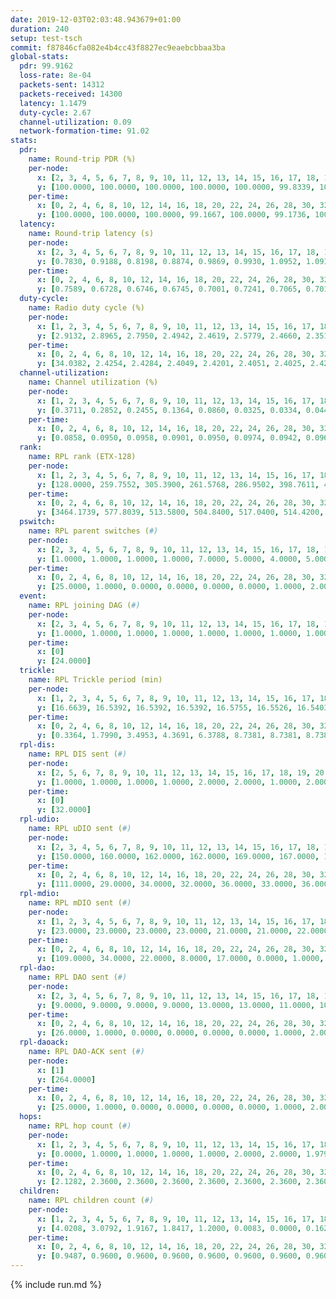 ```yaml
---
date: 2019-12-03T02:03:48.943679+01:00
duration: 240
setup: test-tsch
commit: f87846cfa082e4b4cc43f8827ec9eaebcbbaa3ba
global-stats:
  pdr: 99.9162
  loss-rate: 8e-04
  packets-sent: 14312
  packets-received: 14300
  latency: 1.1479
  duty-cycle: 2.67
  channel-utilization: 0.09
  network-formation-time: 91.02
stats:
  pdr:
    name: Round-trip PDR (%)
    per-node:
      x: [2, 3, 4, 5, 6, 7, 8, 9, 10, 11, 12, 13, 14, 15, 16, 17, 18, 19, 20, 21, 22, 23, 24, 25]
      y: [100.0000, 100.0000, 100.0000, 100.0000, 100.0000, 99.8339, 100.0000, 99.8336, 100.0000, 100.0000, 99.8165, 99.8366, 100.0000, 100.0000, 100.0000, 99.8249, 99.8350, 100.0000, 99.6633, 99.8227, 99.6552, 99.8355, 100.0000, 100.0000]
    per-time:
      x: [0, 2, 4, 6, 8, 10, 12, 14, 16, 18, 20, 22, 24, 26, 28, 30, 32, 34, 36, 38, 40, 42, 44, 46, 48, 50, 52, 54, 56, 58, 60, 62, 64, 66, 68, 70, 72, 74, 76, 78, 80, 82, 84, 86, 88, 90, 92, 94, 96, 98, 100, 102, 104, 106, 108, 110, 112, 114, 116, 118, 120, 122, 124, 126, 128, 130, 132, 134, 136, 138, 140, 142, 144, 146, 148, 150, 152, 154, 156, 158, 160, 162, 164, 166, 168, 170, 172, 174, 176, 178, 180, 182, 184, 186, 188, 190, 192, 194, 196, 198, 200, 202, 204, 206, 208, 210, 212, 214, 216, 218, 220, 222, 224, 226, 228, 230, 232, 234, 236, 238, 240]
      y: [100.0000, 100.0000, 100.0000, 99.1667, 100.0000, 99.1736, 100.0000, 100.0000, 100.0000, 99.1667, 99.1667, 100.0000, 100.0000, 100.0000, 100.0000, 100.0000, 99.1667, 100.0000, 100.0000, 100.0000, 100.0000, 100.0000, 100.0000, 100.0000, 100.0000, 100.0000, 100.0000, 100.0000, 100.0000, 100.0000, 100.0000, 100.0000, 100.0000, 99.1667, 100.0000, 100.0000, 100.0000, 100.0000, 100.0000, 100.0000, 100.0000, 100.0000, 100.0000, 100.0000, 100.0000, 100.0000, 100.0000, 98.3333, 100.0000, 100.0000, 100.0000, 100.0000, 100.0000, 100.0000, 100.0000, 100.0000, 100.0000, 100.0000, 100.0000, 100.0000, 99.1667, 100.0000, 100.0000, 100.0000, 100.0000, 100.0000, 100.0000, 100.0000, 100.0000, 100.0000, 100.0000, 100.0000, 99.1667, 100.0000, 100.0000, 100.0000, 100.0000, 100.0000, 100.0000, 100.0000, 100.0000, 100.0000, 100.0000, 100.0000, 100.0000, 99.1667, 100.0000, 100.0000, 100.0000, 100.0000, 100.0000, 100.0000, 100.0000, 100.0000, 100.0000, 100.0000, 100.0000, 100.0000, 100.0000, 100.0000, 100.0000, 100.0000, 100.0000, 100.0000, 100.0000, 100.0000, 100.0000, 100.0000, 100.0000, 100.0000, 100.0000, 100.0000, 100.0000, 100.0000, 100.0000, 100.0000, 99.1667, 100.0000, 100.0000, 100.0000, null]
  latency:
    name: Round-trip latency (s)
    per-node:
      x: [2, 3, 4, 5, 6, 7, 8, 9, 10, 11, 12, 13, 14, 15, 16, 17, 18, 19, 20, 21, 22, 23, 24, 25]
      y: [0.7830, 0.9188, 0.8198, 0.8874, 0.9869, 0.9930, 1.0952, 1.0911, 1.0084, 1.1522, 0.8848, 1.0890, 1.1288, 1.2311, 1.0651, 1.2670, 1.2520, 1.3878, 1.2371, 1.3242, 1.3401, 1.4897, 1.5207, 1.5532]
    per-time:
      x: [0, 2, 4, 6, 8, 10, 12, 14, 16, 18, 20, 22, 24, 26, 28, 30, 32, 34, 36, 38, 40, 42, 44, 46, 48, 50, 52, 54, 56, 58, 60, 62, 64, 66, 68, 70, 72, 74, 76, 78, 80, 82, 84, 86, 88, 90, 92, 94, 96, 98, 100, 102, 104, 106, 108, 110, 112, 114, 116, 118, 120, 122, 124, 126, 128, 130, 132, 134, 136, 138, 140, 142, 144, 146, 148, 150, 152, 154, 156, 158, 160, 162, 164, 166, 168, 170, 172, 174, 176, 178, 180, 182, 184, 186, 188, 190, 192, 194, 196, 198, 200, 202, 204, 206, 208, 210, 212, 214, 216, 218, 220, 222, 224, 226, 228, 230, 232, 234, 236, 238, 240]
      y: [0.7589, 0.6728, 0.6746, 0.6745, 0.7001, 0.7241, 0.7065, 0.7015, 0.6640, 0.7182, 0.6630, 0.7243, 0.6454, 0.6963, 0.6620, 0.7103, 0.7441, 0.6891, 0.6917, 0.7175, 0.6660, 0.6925, 0.6157, 0.7003, 0.7293, 0.6790, 0.6731, 0.6971, 0.6938, 0.7594, 0.7180, 0.7720, 0.6473, 0.7030, 0.6994, 0.7464, 0.8120, 0.7703, 0.7262, 0.6822, 0.7406, 0.7358, 0.7797, 0.8156, 0.8250, 0.8019, 0.7960, 0.8838, 0.8364, 0.7159, 0.7480, 0.7300, 0.7565, 0.9801, 1.0151, 0.8892, 0.8889, 0.8474, 0.7959, 1.2053, 1.4472, 1.2715, 0.9602, 0.8739, 0.9088, 1.2037, 1.6008, 1.5827, 1.3790, 1.2441, 0.9957, 1.1905, 1.6637, 1.6771, 1.6342, 1.5805, 1.3771, 1.4062, 1.6110, 1.6558, 1.6074, 1.6553, 1.6283, 1.6214, 1.7216, 1.6205, 1.6540, 1.6536, 1.6229, 1.6590, 1.6634, 1.6477, 1.6790, 1.6132, 1.6302, 1.6273, 1.6507, 1.6340, 1.6516, 1.6938, 1.6209, 1.6267, 1.5928, 1.6569, 1.6534, 1.6098, 1.6461, 1.6454, 1.6408, 1.6640, 1.6586, 1.6703, 1.6382, 1.6960, 1.6559, 1.6758, 1.6383, 1.7025, 1.6371, 1.7371, null]
  duty-cycle:
    name: Radio duty cycle (%)
    per-node:
      x: [1, 2, 3, 4, 5, 6, 7, 8, 9, 10, 11, 12, 13, 14, 15, 16, 17, 18, 19, 20, 21, 22, 23, 24, 25]
      y: [2.9132, 2.8965, 2.7950, 2.4942, 2.4619, 2.5779, 2.4660, 2.3513, 2.6021, 2.6065, 2.7711, 2.6342, 2.7582, 2.7222, 2.6205, 2.8423, 2.6333, 2.7150, 2.7535, 2.6323, 2.6720, 2.7217, 2.6979, 2.6985, 2.7001]
    per-time:
      x: [0, 2, 4, 6, 8, 10, 12, 14, 16, 18, 20, 22, 24, 26, 28, 30, 32, 34, 36, 38, 40, 42, 44, 46, 48, 50, 52, 54, 56, 58, 60, 62, 64, 66, 68, 70, 72, 74, 76, 78, 80, 82, 84, 86, 88, 90, 92, 94, 96, 98, 100, 102, 104, 106, 108, 110, 112, 114, 116, 118, 120, 122, 124, 126, 128, 130, 132, 134, 136, 138, 140, 142, 144, 146, 148, 150, 152, 154, 156, 158, 160, 162, 164, 166, 168, 170, 172, 174, 176, 178, 180, 182, 184, 186, 188, 190, 192, 194, 196, 198, 200, 202, 204, 206, 208, 210, 212, 214, 216, 218, 220, 222, 224, 226, 228, 230, 232, 234, 236, 238]
      y: [34.0382, 2.4254, 2.4284, 2.4049, 2.4201, 2.4051, 2.4025, 2.4227, 2.4089, 2.4079, 2.4061, 2.4045, 2.3934, 2.4018, 2.4303, 2.4046, 2.4100, 2.4098, 2.3989, 2.4097, 2.4162, 2.3995, 2.4105, 2.3951, 2.4094, 2.4137, 2.4088, 2.3971, 2.3969, 2.4122, 2.4034, 2.4051, 2.4080, 2.3876, 2.3983, 2.3927, 2.3935, 2.3883, 2.3962, 2.3913, 2.3931, 2.3925, 2.3986, 2.3981, 2.3963, 2.3898, 2.3974, 2.3878, 2.4114, 2.4099, 2.3988, 2.3924, 2.4136, 2.4048, 2.3961, 2.4085, 2.4057, 2.4117, 2.4047, 2.4190, 2.4101, 2.3981, 2.3987, 2.4253, 2.3948, 2.4170, 2.4140, 2.4103, 2.4039, 2.4223, 2.3955, 2.4116, 2.4195, 2.4170, 2.4226, 2.4159, 2.4253, 2.4181, 2.4081, 2.3964, 2.4006, 2.3946, 2.4162, 2.4160, 2.4152, 2.4144, 2.4164, 2.4144, 2.4212, 2.4001, 2.4067, 2.4078, 2.4125, 2.4120, 2.4064, 2.3946, 2.3987, 2.4058, 2.3988, 2.4124, 2.4109, 2.3943, 2.3887, 2.4006, 2.3938, 2.3933, 2.3988, 2.3958, 2.4037, 2.3994, 2.4137, 2.4027, 2.4034, 2.4035, 2.4186, 2.4004, 2.4185, 2.4125, 2.4120, 2.3969]
  channel-utilization:
    name: Channel utilization (%)
    per-node:
      x: [1, 2, 3, 4, 5, 6, 7, 8, 9, 10, 11, 12, 13, 14, 15, 16, 17, 18, 19, 20, 21, 22, 23, 24, 25]
      y: [0.3711, 0.2852, 0.2455, 0.1364, 0.0860, 0.0325, 0.0334, 0.0447, 0.0327, 0.0943, 0.0339, 0.0614, 0.1582, 0.0302, 0.0912, 0.1498, 0.0345, 0.0801, 0.0388, 0.0467, 0.0388, 0.0546, 0.0329, 0.0312, 0.0327]
    per-time:
      x: [0, 2, 4, 6, 8, 10, 12, 14, 16, 18, 20, 22, 24, 26, 28, 30, 32, 34, 36, 38, 40, 42, 44, 46, 48, 50, 52, 54, 56, 58, 60, 62, 64, 66, 68, 70, 72, 74, 76, 78, 80, 82, 84, 86, 88, 90, 92, 94, 96, 98, 100, 102, 104, 106, 108, 110, 112, 114, 116, 118, 120, 122, 124, 126, 128, 130, 132, 134, 136, 138, 140, 142, 144, 146, 148, 150, 152, 154, 156, 158, 160, 162, 164, 166, 168, 170, 172, 174, 176, 178, 180, 182, 184, 186, 188, 190, 192, 194, 196, 198, 200, 202, 204, 206, 208, 210, 212, 214, 216, 218, 220, 222, 224, 226, 228, 230, 232, 234, 236, 238]
      y: [0.0858, 0.0950, 0.0958, 0.0901, 0.0950, 0.0974, 0.0942, 0.0964, 0.0826, 0.0919, 0.0977, 0.0892, 0.0814, 0.0954, 0.1036, 0.0879, 0.0916, 0.0912, 0.0899, 0.0928, 0.0957, 0.0880, 0.0922, 0.0844, 0.0945, 0.0936, 0.0908, 0.0865, 0.0895, 0.0966, 0.0910, 0.0939, 0.0966, 0.0828, 0.0883, 0.0864, 0.0887, 0.0876, 0.0926, 0.0856, 0.0861, 0.0875, 0.0906, 0.0898, 0.0910, 0.0891, 0.0914, 0.0890, 0.1026, 0.0859, 0.0880, 0.0883, 0.0890, 0.0936, 0.0899, 0.0901, 0.0915, 0.0945, 0.0883, 0.0977, 0.0899, 0.0868, 0.0936, 0.0939, 0.0857, 0.0963, 0.0918, 0.0912, 0.0890, 0.0972, 0.0859, 0.0944, 0.0988, 0.0987, 0.0987, 0.0928, 0.0963, 0.0932, 0.0908, 0.0870, 0.0862, 0.0848, 0.0946, 0.0924, 0.0927, 0.0930, 0.0931, 0.0913, 0.0976, 0.0862, 0.0912, 0.0915, 0.0921, 0.0908, 0.0885, 0.0838, 0.0853, 0.0896, 0.0866, 0.0940, 0.0936, 0.0860, 0.0827, 0.0903, 0.0872, 0.0854, 0.0912, 0.0870, 0.0918, 0.0898, 0.0943, 0.0884, 0.0898, 0.0904, 0.0987, 0.0866, 0.0991, 0.0939, 0.0944, 0.0852]
  rank:
    name: RPL rank (ETX-128)
    per-node:
      x: [1, 2, 3, 4, 5, 6, 7, 8, 9, 10, 11, 12, 13, 14, 15, 16, 17, 18, 19, 20, 21, 22, 23, 24, 25]
      y: [128.0000, 259.7552, 305.3900, 261.5768, 286.9502, 398.7611, 417.1265, 486.4180, 799.4531, 405.5061, 539.4444, 403.0785, 438.1777, 538.8388, 483.5382, 467.1728, 533.8735, 585.0363, 577.2570, 604.5203, 864.9467, 864.9794, 705.3267, 704.9837, 720.0763]
    per-time:
      x: [0, 2, 4, 6, 8, 10, 12, 14, 16, 18, 20, 22, 24, 26, 28, 30, 32, 34, 36, 38, 40, 42, 44, 46, 48, 50, 52, 54, 56, 58, 60, 62, 64, 66, 68, 70, 72, 74, 76, 78, 80, 82, 84, 86, 88, 90, 92, 94, 96, 98, 100, 102, 104, 106, 108, 110, 112, 114, 116, 118, 120, 122, 124, 126, 128, 130, 132, 134, 136, 138, 140, 142, 144, 146, 148, 150, 152, 154, 156, 158, 160, 162, 164, 166, 168, 170, 172, 174, 176, 178, 180, 182, 184, 186, 188, 190, 192, 194, 196, 198, 200, 202, 204, 206, 208, 210, 212, 214, 216, 218, 220, 222, 224, 226, 228, 230, 232, 234, 236, 238]
      y: [3464.1739, 577.8039, 513.5800, 504.8400, 517.0400, 514.4200, 516.4314, 514.5192, 498.9200, 497.8846, 485.3800, 484.0980, 486.4510, 473.8800, 512.6731, 568.0370, 544.8491, 543.3400, 540.1000, 529.1786, 503.4231, 490.2549, 489.1800, 484.0200, 484.7000, 474.1600, 471.0600, 468.8600, 467.4902, 468.2500, 461.3333, 453.7400, 456.2400, 459.5600, 456.1000, 453.8600, 456.6800, 460.0000, 458.2549, 455.2000, 457.3000, 457.5600, 462.4800, 458.7600, 466.1765, 459.9400, 458.1800, 459.6000, 468.5283, 470.8000, 470.5600, 476.4600, 485.1200, 481.9000, 488.0556, 478.2800, 475.2075, 469.8600, 469.5600, 475.0000, 472.3400, 478.5200, 475.7647, 479.8909, 464.0600, 468.4314, 467.7600, 471.1200, 470.4600, 473.9600, 475.9804, 482.6415, 483.7115, 489.0588, 491.0370, 483.1000, 483.5882, 475.5882, 475.9000, 473.5000, 471.3529, 475.2745, 471.9608, 472.9000, 472.5000, 472.4000, 477.8824, 474.4600, 470.7451, 473.5800, 472.9216, 473.0000, 471.1400, 471.1200, 467.8200, 466.7400, 466.0600, 468.1961, 464.6275, 468.5660, 470.1373, 464.6200, 468.5200, 467.0600, 470.0400, 470.5490, 482.1154, 473.3725, 475.5000, 468.8400, 462.3333, 461.1176, 467.8600, 477.1200, 472.5000, 466.8000, 477.0000, 467.0755, 475.1731, 466.6800]
  pswitch:
    name: RPL parent switches (#)
    per-node:
      x: [2, 3, 4, 5, 6, 7, 8, 9, 10, 11, 12, 13, 14, 15, 16, 17, 18, 19, 20, 21, 22, 23, 24, 25]
      y: [1.0000, 1.0000, 1.0000, 1.0000, 7.0000, 5.0000, 4.0000, 5.0000, 5.0000, 4.0000, 2.0000, 2.0000, 3.0000, 9.0000, 3.0000, 5.0000, 8.0000, 10.0000, 6.0000, 4.0000, 3.0000, 12.0000, 7.0000, 10.0000]
    per-time:
      x: [0, 2, 4, 6, 8, 10, 12, 14, 16, 18, 20, 22, 24, 26, 28, 30, 32, 34, 36, 38, 40, 42, 44, 46, 48, 50, 52, 54, 56, 58, 60, 62, 64, 66, 68, 70, 72, 74, 76, 78, 80, 82, 84, 86, 88, 90, 92, 94, 96, 98, 100, 102, 104, 106, 108, 110, 112, 114, 116, 118, 120, 122, 124, 126, 128, 130, 132, 134, 136, 138, 140, 142, 144, 146, 148, 150, 152, 154, 156, 158, 160, 162, 164, 166, 168, 170, 172, 174, 176, 178, 180, 182, 184, 186, 188, 190, 192, 194, 196, 198, 200, 202, 204, 206, 208, 210, 212, 214, 216, 218, 220, 222, 224, 226, 228, 230, 232, 234, 236]
      y: [25.0000, 1.0000, 0.0000, 0.0000, 0.0000, 0.0000, 1.0000, 2.0000, 0.0000, 2.0000, 0.0000, 1.0000, 1.0000, 0.0000, 2.0000, 4.0000, 3.0000, 0.0000, 0.0000, 6.0000, 2.0000, 1.0000, 0.0000, 0.0000, 0.0000, 0.0000, 0.0000, 0.0000, 1.0000, 2.0000, 1.0000, 0.0000, 0.0000, 0.0000, 0.0000, 0.0000, 0.0000, 0.0000, 1.0000, 0.0000, 0.0000, 0.0000, 0.0000, 0.0000, 1.0000, 0.0000, 0.0000, 0.0000, 3.0000, 0.0000, 0.0000, 0.0000, 0.0000, 0.0000, 4.0000, 0.0000, 3.0000, 0.0000, 0.0000, 0.0000, 0.0000, 0.0000, 1.0000, 5.0000, 0.0000, 1.0000, 0.0000, 0.0000, 0.0000, 0.0000, 1.0000, 3.0000, 2.0000, 1.0000, 4.0000, 0.0000, 1.0000, 1.0000, 0.0000, 0.0000, 1.0000, 1.0000, 1.0000, 0.0000, 0.0000, 0.0000, 1.0000, 0.0000, 1.0000, 0.0000, 1.0000, 1.0000, 0.0000, 0.0000, 0.0000, 0.0000, 0.0000, 1.0000, 1.0000, 3.0000, 1.0000, 0.0000, 0.0000, 0.0000, 0.0000, 1.0000, 2.0000, 1.0000, 2.0000, 0.0000, 1.0000, 1.0000, 0.0000, 0.0000, 2.0000, 0.0000, 3.0000, 3.0000, 2.0000]
  event:
    name: RPL joining DAG (#)
    per-node:
      x: [2, 3, 4, 5, 6, 7, 8, 9, 10, 11, 12, 13, 14, 15, 16, 17, 18, 19, 20, 21, 22, 23, 24, 25]
      y: [1.0000, 1.0000, 1.0000, 1.0000, 1.0000, 1.0000, 1.0000, 1.0000, 1.0000, 1.0000, 1.0000, 1.0000, 1.0000, 1.0000, 1.0000, 1.0000, 1.0000, 1.0000, 1.0000, 1.0000, 1.0000, 1.0000, 1.0000, 1.0000]
    per-time:
      x: [0]
      y: [24.0000]
  trickle:
    name: RPL Trickle period (min)
    per-node:
      x: [1, 2, 3, 4, 5, 6, 7, 8, 9, 10, 11, 12, 13, 14, 15, 16, 17, 18, 19, 20, 21, 22, 23, 24, 25]
      y: [16.6639, 16.5392, 16.5392, 16.5392, 16.5755, 16.5526, 16.5403, 16.5365, 16.5378, 16.5403, 16.5469, 16.4926, 16.5335, 16.5803, 16.5556, 16.5301, 16.4757, 16.5492, 16.5540, 16.5441, 16.4982, 16.5301, 16.5951, 16.5949, 16.6231]
    per-time:
      x: [0, 2, 4, 6, 8, 10, 12, 14, 16, 18, 20, 22, 24, 26, 28, 30, 32, 34, 36, 38, 40, 42, 44, 46, 48, 50, 52, 54, 56, 58, 60, 62, 64, 66, 68, 70, 72, 74, 76, 78, 80, 82, 84, 86, 88, 90, 92, 94, 96, 98, 100, 102, 104, 106, 108, 110, 112, 114, 116, 118, 120, 122, 124, 126, 128, 130, 132, 134, 136, 138, 140, 142, 144, 146, 148, 150, 152, 154, 156, 158, 160, 162, 164, 166, 168, 170, 172, 174, 176, 178, 180, 182, 184, 186, 188, 190, 192, 194, 196, 198, 200, 202, 204, 206, 208, 210, 212, 214, 216, 218, 220, 222, 224, 226, 228, 230, 232, 234, 236, 238]
      y: [0.3364, 1.7990, 3.4953, 4.3691, 6.3788, 8.7381, 8.7381, 8.7381, 9.0877, 17.3082, 17.4763, 17.4763, 17.4763, 17.4763, 17.4763, 17.4763, 17.4763, 17.4763, 17.4763, 17.4763, 17.4763, 17.4763, 17.4763, 17.4763, 17.4763, 17.4763, 17.4763, 17.4763, 17.4763, 17.4763, 17.4763, 17.4763, 17.4763, 17.4763, 17.4763, 17.4763, 17.4763, 17.4763, 17.4763, 17.4763, 17.4763, 17.4763, 17.4763, 17.4763, 17.4763, 17.4763, 17.4763, 17.4763, 17.4763, 17.4763, 17.4763, 17.4763, 17.4763, 17.4763, 17.4763, 17.4763, 17.4763, 17.4763, 17.4763, 17.4763, 17.4763, 17.4763, 17.4763, 17.4763, 17.4763, 17.4763, 17.4763, 17.4763, 17.4763, 17.4763, 17.4763, 17.4763, 17.4763, 17.4763, 17.4763, 17.4763, 17.4763, 17.4763, 17.4763, 17.4763, 17.4763, 17.4763, 17.4763, 17.4763, 17.4763, 17.4763, 17.4763, 17.4763, 17.4763, 17.4763, 17.4763, 17.4763, 17.4763, 17.4763, 17.4763, 17.4763, 17.4763, 17.4763, 17.4763, 17.4763, 17.4763, 17.4763, 17.4763, 17.4763, 17.4763, 17.4763, 17.4763, 17.4763, 17.4763, 17.4763, 17.4763, 17.4763, 17.4763, 17.4763, 17.4763, 17.4763, 17.4763, 17.4763, 17.4763, 17.4763]
  rpl-dis:
    name: RPL DIS sent (#)
    per-node:
      x: [2, 5, 6, 7, 8, 9, 10, 11, 12, 13, 14, 15, 16, 17, 18, 19, 20, 21, 22, 23, 24, 25]
      y: [1.0000, 1.0000, 1.0000, 1.0000, 2.0000, 2.0000, 1.0000, 2.0000, 1.0000, 1.0000, 1.0000, 1.0000, 1.0000, 1.0000, 2.0000, 2.0000, 1.0000, 2.0000, 2.0000, 2.0000, 2.0000, 2.0000]
    per-time:
      x: [0]
      y: [32.0000]
  rpl-udio:
    name: RPL uDIO sent (#)
    per-node:
      x: [2, 3, 4, 5, 6, 7, 8, 9, 10, 11, 12, 13, 14, 15, 16, 17, 18, 19, 20, 21, 22, 23, 24, 25]
      y: [150.0000, 160.0000, 162.0000, 162.0000, 169.0000, 167.0000, 165.0000, 167.0000, 152.0000, 163.0000, 167.0000, 153.0000, 172.0000, 162.0000, 154.0000, 174.0000, 163.0000, 173.0000, 162.0000, 169.0000, 167.0000, 171.0000, 168.0000, 164.0000]
    per-time:
      x: [0, 2, 4, 6, 8, 10, 12, 14, 16, 18, 20, 22, 24, 26, 28, 30, 32, 34, 36, 38, 40, 42, 44, 46, 48, 50, 52, 54, 56, 58, 60, 62, 64, 66, 68, 70, 72, 74, 76, 78, 80, 82, 84, 86, 88, 90, 92, 94, 96, 98, 100, 102, 104, 106, 108, 110, 112, 114, 116, 118, 120, 122, 124, 126, 128, 130, 132, 134, 136, 138, 140, 142, 144, 146, 148, 150, 152, 154, 156, 158, 160, 162, 164, 166, 168, 170, 172, 174, 176, 178, 180, 182, 184, 186, 188, 190, 192, 194, 196, 198, 200, 202, 204, 206, 208, 210, 212, 214, 216, 218, 220, 222, 224, 226, 228, 230, 232, 234, 236, 238, 240]
      y: [111.0000, 29.0000, 34.0000, 32.0000, 36.0000, 33.0000, 36.0000, 29.0000, 34.0000, 34.0000, 28.0000, 36.0000, 31.0000, 32.0000, 40.0000, 37.0000, 34.0000, 30.0000, 32.0000, 36.0000, 29.0000, 32.0000, 32.0000, 34.0000, 35.0000, 28.0000, 29.0000, 28.0000, 34.0000, 30.0000, 33.0000, 29.0000, 33.0000, 32.0000, 32.0000, 33.0000, 33.0000, 33.0000, 33.0000, 35.0000, 28.0000, 35.0000, 30.0000, 37.0000, 29.0000, 33.0000, 35.0000, 29.0000, 35.0000, 31.0000, 31.0000, 27.0000, 35.0000, 32.0000, 34.0000, 35.0000, 29.0000, 28.0000, 30.0000, 32.0000, 34.0000, 29.0000, 35.0000, 29.0000, 35.0000, 39.0000, 26.0000, 29.0000, 34.0000, 31.0000, 35.0000, 27.0000, 29.0000, 28.0000, 26.0000, 31.0000, 36.0000, 32.0000, 34.0000, 29.0000, 26.0000, 31.0000, 27.0000, 29.0000, 35.0000, 32.0000, 32.0000, 29.0000, 41.0000, 29.0000, 34.0000, 34.0000, 38.0000, 31.0000, 31.0000, 32.0000, 31.0000, 33.0000, 34.0000, 36.0000, 34.0000, 32.0000, 28.0000, 34.0000, 32.0000, 32.0000, 34.0000, 34.0000, 36.0000, 30.0000, 34.0000, 31.0000, 31.0000, 33.0000, 31.0000, 34.0000, 35.0000, 31.0000, 33.0000, 27.0000, 1.0000]
  rpl-mdio:
    name: RPL mDIO sent (#)
    per-node:
      x: [1, 2, 3, 4, 5, 6, 7, 8, 9, 10, 11, 12, 13, 14, 15, 16, 17, 18, 19, 20, 21, 22, 23, 24, 25]
      y: [23.0000, 23.0000, 23.0000, 23.0000, 21.0000, 21.0000, 22.0000, 23.0000, 21.0000, 20.0000, 20.0000, 21.0000, 21.0000, 20.0000, 22.0000, 21.0000, 20.0000, 20.0000, 21.0000, 20.0000, 20.0000, 20.0000, 20.0000, 21.0000, 20.0000]
    per-time:
      x: [0, 2, 4, 6, 8, 10, 12, 14, 16, 18, 20, 22, 24, 26, 28, 30, 32, 34, 36, 38, 40, 42, 44, 46, 48, 50, 52, 54, 56, 58, 60, 62, 64, 66, 68, 70, 72, 74, 76, 78, 80, 82, 84, 86, 88, 90, 92, 94, 96, 98, 100, 102, 104, 106, 108, 110, 112, 114, 116, 118, 120, 122, 124, 126, 128, 130, 132, 134, 136, 138, 140, 142, 144, 146, 148, 150, 152, 154, 156, 158, 160, 162, 164, 166, 168, 170, 172, 174, 176, 178, 180, 182, 184, 186, 188, 190, 192, 194, 196, 198, 200, 202, 204, 206, 208, 210, 212, 214, 216, 218, 220, 222, 224, 226, 228, 230, 232, 234, 236, 238, 240]
      y: [109.0000, 34.0000, 22.0000, 8.0000, 17.0000, 0.0000, 1.0000, 8.0000, 14.0000, 2.0000, 0.0000, 0.0000, 0.0000, 3.0000, 3.0000, 9.0000, 5.0000, 5.0000, 0.0000, 0.0000, 0.0000, 0.0000, 4.0000, 9.0000, 4.0000, 6.0000, 2.0000, 0.0000, 0.0000, 0.0000, 0.0000, 5.0000, 7.0000, 5.0000, 7.0000, 1.0000, 0.0000, 0.0000, 0.0000, 1.0000, 10.0000, 1.0000, 5.0000, 7.0000, 1.0000, 0.0000, 0.0000, 0.0000, 2.0000, 6.0000, 2.0000, 10.0000, 5.0000, 0.0000, 0.0000, 0.0000, 0.0000, 3.0000, 7.0000, 7.0000, 8.0000, 0.0000, 0.0000, 0.0000, 0.0000, 2.0000, 8.0000, 4.0000, 6.0000, 4.0000, 1.0000, 0.0000, 0.0000, 0.0000, 2.0000, 5.0000, 10.0000, 5.0000, 3.0000, 0.0000, 0.0000, 0.0000, 0.0000, 6.0000, 5.0000, 4.0000, 7.0000, 3.0000, 0.0000, 0.0000, 0.0000, 0.0000, 5.0000, 7.0000, 8.0000, 4.0000, 1.0000, 0.0000, 0.0000, 0.0000, 1.0000, 7.0000, 7.0000, 3.0000, 7.0000, 0.0000, 0.0000, 0.0000, 0.0000, 5.0000, 7.0000, 8.0000, 4.0000, 1.0000, 0.0000, 0.0000, 0.0000, 0.0000, 3.0000, 9.0000, 0.0000]
  rpl-dao:
    name: RPL DAO sent (#)
    per-node:
      x: [2, 3, 4, 5, 6, 7, 8, 9, 10, 11, 12, 13, 14, 15, 16, 17, 18, 19, 20, 21, 22, 23, 24, 25]
      y: [9.0000, 9.0000, 9.0000, 9.0000, 13.0000, 13.0000, 11.0000, 10.0000, 11.0000, 11.0000, 9.0000, 9.0000, 9.0000, 14.0000, 10.0000, 12.0000, 14.0000, 14.0000, 11.0000, 10.0000, 9.0000, 14.0000, 12.0000, 14.0000]
    per-time:
      x: [0, 2, 4, 6, 8, 10, 12, 14, 16, 18, 20, 22, 24, 26, 28, 30, 32, 34, 36, 38, 40, 42, 44, 46, 48, 50, 52, 54, 56, 58, 60, 62, 64, 66, 68, 70, 72, 74, 76, 78, 80, 82, 84, 86, 88, 90, 92, 94, 96, 98, 100, 102, 104, 106, 108, 110, 112, 114, 116, 118, 120, 122, 124, 126, 128, 130, 132, 134, 136, 138, 140, 142, 144, 146, 148, 150, 152, 154, 156, 158, 160, 162, 164, 166, 168, 170, 172, 174, 176, 178, 180, 182, 184, 186, 188, 190, 192, 194, 196, 198, 200, 202, 204, 206, 208, 210, 212, 214, 216, 218, 220, 222, 224, 226, 228, 230, 232, 234, 236, 238]
      y: [26.0000, 1.0000, 0.0000, 0.0000, 0.0000, 0.0000, 1.0000, 2.0000, 0.0000, 2.0000, 0.0000, 1.0000, 1.0000, 0.0000, 18.0000, 5.0000, 3.0000, 0.0000, 0.0000, 6.0000, 3.0000, 1.0000, 0.0000, 0.0000, 0.0000, 1.0000, 0.0000, 0.0000, 6.0000, 7.0000, 3.0000, 1.0000, 0.0000, 2.0000, 2.0000, 1.0000, 1.0000, 0.0000, 1.0000, 1.0000, 0.0000, 0.0000, 5.0000, 6.0000, 2.0000, 4.0000, 0.0000, 1.0000, 6.0000, 1.0000, 1.0000, 0.0000, 1.0000, 1.0000, 4.0000, 0.0000, 6.0000, 3.0000, 1.0000, 3.0000, 0.0000, 0.0000, 5.0000, 6.0000, 0.0000, 1.0000, 0.0000, 1.0000, 2.0000, 0.0000, 5.0000, 6.0000, 3.0000, 2.0000, 5.0000, 0.0000, 3.0000, 4.0000, 0.0000, 0.0000, 1.0000, 2.0000, 1.0000, 0.0000, 1.0000, 4.0000, 6.0000, 0.0000, 4.0000, 1.0000, 2.0000, 4.0000, 2.0000, 0.0000, 0.0000, 0.0000, 1.0000, 1.0000, 1.0000, 7.0000, 3.0000, 1.0000, 4.0000, 1.0000, 2.0000, 1.0000, 6.0000, 1.0000, 2.0000, 0.0000, 2.0000, 2.0000, 0.0000, 3.0000, 4.0000, 1.0000, 5.0000, 3.0000, 2.0000, 1.0000]
  rpl-daoack:
    name: RPL DAO-ACK sent (#)
    per-node:
      x: [1]
      y: [264.0000]
    per-time:
      x: [0, 2, 4, 6, 8, 10, 12, 14, 16, 18, 20, 22, 24, 26, 28, 30, 32, 34, 36, 38, 40, 42, 44, 46, 48, 50, 52, 54, 56, 58, 60, 62, 64, 66, 68, 70, 72, 74, 76, 78, 80, 82, 84, 86, 88, 90, 92, 94, 96, 98, 100, 102, 104, 106, 108, 110, 112, 114, 116, 118, 120, 122, 124, 126, 128, 130, 132, 134, 136, 138, 140, 142, 144, 146, 148, 150, 152, 154, 156, 158, 160, 162, 164, 166, 168, 170, 172, 174, 176, 178, 180, 182, 184, 186, 188, 190, 192, 194, 196, 198, 200, 202, 204, 206, 208, 210, 212, 214, 216, 218, 220, 222, 224, 226, 228, 230, 232, 234, 236, 238]
      y: [25.0000, 1.0000, 0.0000, 0.0000, 0.0000, 0.0000, 1.0000, 2.0000, 0.0000, 2.0000, 0.0000, 1.0000, 1.0000, 0.0000, 17.0000, 5.0000, 2.0000, 1.0000, 0.0000, 6.0000, 3.0000, 1.0000, 0.0000, 0.0000, 0.0000, 1.0000, 0.0000, 0.0000, 6.0000, 7.0000, 3.0000, 1.0000, 0.0000, 2.0000, 2.0000, 1.0000, 1.0000, 0.0000, 1.0000, 1.0000, 0.0000, 0.0000, 5.0000, 6.0000, 2.0000, 4.0000, 0.0000, 1.0000, 6.0000, 1.0000, 1.0000, 0.0000, 1.0000, 1.0000, 4.0000, 0.0000, 6.0000, 3.0000, 1.0000, 3.0000, 0.0000, 0.0000, 5.0000, 6.0000, 0.0000, 1.0000, 0.0000, 1.0000, 2.0000, 0.0000, 5.0000, 6.0000, 3.0000, 2.0000, 5.0000, 0.0000, 3.0000, 4.0000, 0.0000, 0.0000, 1.0000, 2.0000, 1.0000, 0.0000, 1.0000, 4.0000, 6.0000, 0.0000, 4.0000, 1.0000, 2.0000, 4.0000, 2.0000, 0.0000, 0.0000, 0.0000, 1.0000, 1.0000, 1.0000, 7.0000, 3.0000, 1.0000, 4.0000, 1.0000, 2.0000, 1.0000, 6.0000, 1.0000, 2.0000, 0.0000, 2.0000, 2.0000, 0.0000, 3.0000, 4.0000, 1.0000, 5.0000, 3.0000, 2.0000, 1.0000]
  hops:
    name: RPL hop count (#)
    per-node:
      x: [1, 2, 3, 4, 5, 6, 7, 8, 9, 10, 11, 12, 13, 14, 15, 16, 17, 18, 19, 20, 21, 22, 23, 24, 25]
      y: [0.0000, 1.0000, 1.0000, 1.0000, 1.0000, 2.0000, 2.0000, 1.9792, 2.9791, 2.0000, 3.0000, 2.0000, 2.0000, 3.0000, 2.2083, 2.0879, 2.6402, 3.0250, 3.0000, 3.0792, 3.0000, 3.1046, 4.0251, 4.0251, 4.0460]
    per-time:
      x: [0, 2, 4, 6, 8, 10, 12, 14, 16, 18, 20, 22, 24, 26, 28, 30, 32, 34, 36, 38, 40, 42, 44, 46, 48, 50, 52, 54, 56, 58, 60, 62, 64, 66, 68, 70, 72, 74, 76, 78, 80, 82, 84, 86, 88, 90, 92, 94, 96, 98, 100, 102, 104, 106, 108, 110, 112, 114, 116, 118, 120, 122, 124, 126, 128, 130, 132, 134, 136, 138, 140, 142, 144, 146, 148, 150, 152, 154, 156, 158, 160, 162, 164, 166, 168, 170, 172, 174, 176, 178, 180, 182, 184, 186, 188, 190, 192, 194, 196, 198, 200, 202, 204, 206, 208, 210, 212, 214, 216, 218, 220, 222, 224, 226, 228, 230, 232, 234, 236, 238]
      y: [2.1282, 2.3600, 2.3600, 2.3600, 2.3600, 2.3600, 2.3600, 2.3600, 2.3600, 2.3600, 2.3600, 2.3600, 2.3600, 2.3600, 2.3200, 2.2800, 2.2800, 2.3600, 2.3600, 2.4200, 2.4400, 2.4400, 2.4400, 2.4400, 2.4400, 2.4400, 2.4400, 2.4400, 2.4400, 2.4000, 2.3600, 2.3200, 2.3200, 2.3200, 2.3200, 2.3200, 2.3200, 2.3200, 2.3200, 2.3200, 2.3200, 2.3200, 2.3200, 2.3200, 2.3200, 2.3200, 2.3200, 2.3200, 2.3200, 2.3200, 2.3200, 2.3200, 2.3200, 2.3200, 2.3200, 2.3200, 2.3200, 2.3200, 2.3200, 2.3200, 2.3200, 2.3200, 2.3200, 2.3200, 2.3200, 2.3600, 2.4000, 2.4000, 2.4000, 2.4000, 2.4000, 2.4000, 2.4400, 2.4400, 2.5600, 2.6000, 2.6000, 2.4800, 2.4000, 2.4000, 2.4000, 2.4000, 2.4000, 2.4000, 2.4000, 2.4000, 2.4000, 2.4000, 2.4000, 2.4000, 2.3800, 2.3600, 2.3600, 2.3600, 2.3600, 2.3600, 2.3600, 2.3600, 2.3600, 2.3600, 2.3600, 2.3600, 2.3600, 2.3600, 2.3600, 2.3600, 2.3600, 2.3600, 2.3600, 2.3600, 2.3600, 2.3600, 2.3600, 2.3600, 2.3600, 2.3600, 2.3600, 2.3600, 2.3600, 2.3600]
  children:
    name: RPL children count (#)
    per-node:
      x: [1, 2, 3, 4, 5, 6, 7, 8, 9, 10, 11, 12, 13, 14, 15, 16, 17, 18, 19, 20, 21, 22, 23, 24, 25]
      y: [4.0208, 3.0792, 1.9167, 1.8417, 1.2000, 0.0083, 0.0000, 0.1625, 0.0000, 2.0000, 0.0000, 1.0083, 2.4125, 0.0000, 1.1542, 2.0711, 0.0293, 1.4958, 0.1715, 0.4250, 0.2301, 0.7406, 0.0000, 0.0000, 0.0000]
    per-time:
      x: [0, 2, 4, 6, 8, 10, 12, 14, 16, 18, 20, 22, 24, 26, 28, 30, 32, 34, 36, 38, 40, 42, 44, 46, 48, 50, 52, 54, 56, 58, 60, 62, 64, 66, 68, 70, 72, 74, 76, 78, 80, 82, 84, 86, 88, 90, 92, 94, 96, 98, 100, 102, 104, 106, 108, 110, 112, 114, 116, 118, 120, 122, 124, 126, 128, 130, 132, 134, 136, 138, 140, 142, 144, 146, 148, 150, 152, 154, 156, 158, 160, 162, 164, 166, 168, 170, 172, 174, 176, 178, 180, 182, 184, 186, 188, 190, 192, 194, 196, 198, 200, 202, 204, 206, 208, 210, 212, 214, 216, 218, 220, 222, 224, 226, 228, 230, 232, 234, 236, 238]
      y: [0.9487, 0.9600, 0.9600, 0.9600, 0.9600, 0.9600, 0.9600, 0.9600, 0.9600, 0.9600, 0.9600, 0.9600, 0.9600, 0.9600, 0.9600, 0.9600, 0.9600, 0.9600, 0.9600, 0.9600, 0.9600, 0.9600, 0.9600, 0.9600, 0.9600, 0.9600, 0.9600, 0.9600, 0.9600, 0.9600, 0.9600, 0.9600, 0.9600, 0.9600, 0.9600, 0.9600, 0.9600, 0.9600, 0.9600, 0.9600, 0.9600, 0.9600, 0.9600, 0.9600, 0.9600, 0.9600, 0.9600, 0.9600, 0.9600, 0.9600, 0.9600, 0.9600, 0.9600, 0.9600, 0.9600, 0.9600, 0.9600, 0.9600, 0.9600, 0.9600, 0.9600, 0.9600, 0.9600, 0.9600, 0.9600, 0.9600, 0.9600, 0.9600, 0.9600, 0.9600, 0.9600, 0.9600, 0.9600, 0.9600, 0.9600, 0.9600, 0.9600, 0.9600, 0.9600, 0.9600, 0.9600, 0.9600, 0.9600, 0.9600, 0.9600, 0.9600, 0.9600, 0.9600, 0.9600, 0.9600, 0.9600, 0.9600, 0.9600, 0.9600, 0.9600, 0.9600, 0.9600, 0.9600, 0.9600, 0.9600, 0.9600, 0.9600, 0.9600, 0.9600, 0.9600, 0.9600, 0.9600, 0.9600, 0.9600, 0.9600, 0.9600, 0.9600, 0.9600, 0.9600, 0.9600, 0.9600, 0.9600, 0.9600, 0.9600, 0.9600]
---
```


{% include run.md %}
